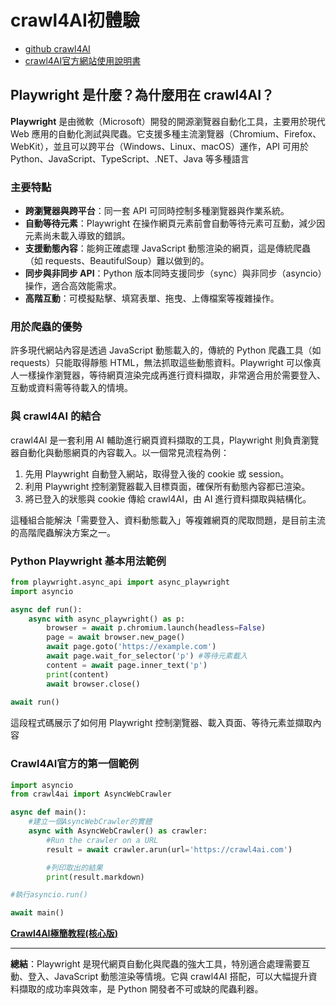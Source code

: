 # crawl4AI初體驗
- [github crawl4AI](https://github.com/unclecode/crawl4ai)
- [crawl4AI官方網站使用說明書](https://docs.crawl4ai.com/)

## Playwright 是什麼？為什麼用在 crawl4AI？

**Playwright** 是由微軟（Microsoft）開發的開源瀏覽器自動化工具，主要用於現代 Web 應用的自動化測試與爬蟲。它支援多種主流瀏覽器（Chromium、Firefox、WebKit），並且可以跨平台（Windows、Linux、macOS）運作，API 可用於 Python、JavaScript、TypeScript、.NET、Java 等多種語言

### 主要特點

- **跨瀏覽器與跨平台**：同一套 API 可同時控制多種瀏覽器與作業系統。
- **自動等待元素**：Playwright 在操作網頁元素前會自動等待元素可互動，減少因元素尚未載入導致的錯誤。
- **支援動態內容**：能夠正確處理 JavaScript 動態渲染的網頁，這是傳統爬蟲（如 requests、BeautifulSoup）難以做到的。
- **同步與非同步 API**：Python 版本同時支援同步（sync）與非同步（asyncio）操作，適合高效能需求。
- **高階互動**：可模擬點擊、填寫表單、拖曳、上傳檔案等複雜操作。

### 用於爬蟲的優勢

許多現代網站內容是透過 JavaScript 動態載入的，傳統的 Python 爬蟲工具（如 requests）只能取得靜態 HTML，無法抓取這些動態資料。Playwright 可以像真人一樣操作瀏覽器，等待網頁渲染完成再進行資料擷取，非常適合用於需要登入、互動或資料需等待載入的情境。

### 與 crawl4AI 的結合

crawl4AI 是一套利用 AI 輔助進行網頁資料擷取的工具，Playwright 則負責瀏覽器自動化與動態網頁的內容載入。以一個常見流程為例：

1. 先用 Playwright 自動登入網站，取得登入後的 cookie 或 session。
2. 利用 Playwright 控制瀏覽器載入目標頁面，確保所有動態內容都已渲染。
3. 將已登入的狀態與 cookie 傳給 crawl4AI，由 AI 進行資料擷取與結構化。

這種組合能解決「需要登入、資料動態載入」等複雜網頁的爬取問題，是目前主流的高階爬蟲解決方案之一。

### Python Playwright 基本用法範例

```python
from playwright.async_api import async_playwright
import asyncio

async def run():
    async with async_playwright() as p:
        browser = await p.chromium.launch(headless=False)
        page = await browser.new_page()
        await page.goto('https://example.com')
        await page.wait_for_selector('p') #等待元素載入
        content = await page.inner_text('p')
        print(content)
        await browser.close()
    
await run()
```
這段程式碼展示了如何用 Playwright 控制瀏覽器、載入頁面、等待元素並擷取內容

### Crawl4AI官方的第一個範例

```python
import asyncio
from crawl4ai import AsyncWebCrawler

async def main():
    #建立一個AsyncWebCrawler的實體
    async with AsyncWebCrawler() as crawler:
        #Run the crawler on a URL
        result = await crawler.arun(url='https://crawl4ai.com')

        #列印取出的結果
        print(result.markdown)

#執行asyncio.run()

await main()

```

[**Crawl4AI極簡教程(核心版)**](./Crawl4AI極簡教程(核心版).ipynb)

---

**總結**：Playwright 是現代網頁自動化與爬蟲的強大工具，特別適合處理需要互動、登入、JavaScript 動態渲染等情境。它與 crawl4AI 搭配，可以大幅提升資料擷取的成功率與效率，是 Python 開發者不可或缺的爬蟲利器。
